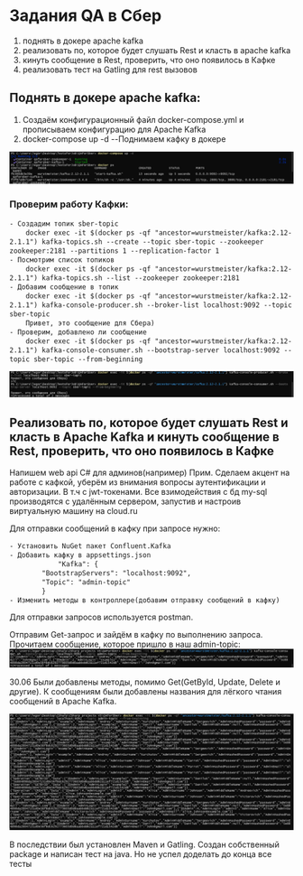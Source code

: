 # Задания QA в Сбер
1) поднять в докере apache kafka
2) реализовать по, которое будет слушать Rest и класть в apache kafka
3) кинуть сообщение в Rest, проверить, что оно появилось в Кафке
4) реализовать тест на Gatling для rest вызовов

## Поднять в докере apache kafka:
1. Создаём конфигурационный файл docker-compose.yml и прописываем конфигурацию для Apache Kafka<br>
2. docker-compose up -d --Поднимаем кафку в докере

![Поднимаем Кафку](Images/2024-06-24_16-51-34.png)

### Проверим работу Кафки:
    - Создадим топик sber-topic 
        docker exec -it $(docker ps -qf "ancestor=wurstmeister/kafka:2.12-2.1.1") kafka-topics.sh --create --topic sber-topic --zookeeper zookeeper:2181 --partitions 1 --replication-factor 1
    - Посмотрим список топиков
        docker exec -it $(docker ps -qf "ancestor=wurstmeister/kafka:2.12-2.1.1") kafka-topics.sh --list --zookeeper zookeeper:2181
    - Добавим сообщение в топик
        docker exec -it $(docker ps -qf "ancestor=wurstmeister/kafka:2.12-2.1.1") kafka-console-producer.sh --broker-list localhost:9092 --topic sber-topic
        Привет, это сообщение для Сбера)
    - Проверим, добавлено ли сообщение
        docker exec -it $(docker ps -qf "ancestor=wurstmeister/kafka:2.12-2.1.1") kafka-console-consumer.sh --bootstrap-server localhost:9092 --topic sber-topic --from-beginning
![Кафка messages](Images/2024-06-24_17-12-26.png)

## Реализовать по, которое будет слушать Rest и класть в Apache Kafka и кинуть сообщение в Rest, проверить, что оно появилось в Кафке
Напишем web api C# для админов(например)
Прим. Сделаем акцент на работе с кафкой, уберём из внимания вопросы аутентификации и авторизации. В т.ч с jwt-токенами.
Все взимодействия с бд my-sql производятся с удалённым сервером, запустив и настроив виртуальную машину на cloud.ru

Для отправки сообщений в кафку при запросе нужно:

    - Установить NuGet пакет Confluent.Kafka
    - Добавить кафку в appsettings.json
                "Kafka": {
            "BootstrapServers": "localhost:9092",
            "Topic": "admin-topic"
            }
    - Изменить методы в контроллере(добавим отправку сообщений в кафку)
Для отправки запросов используется postman.

Отправим Get-запрос и зайдём в кафку по выполнению запроса. Прочитаем сообщение, которое пришло в наш admin-topic:
![Вывод сообщения из кафки от Rest](Images/2024-06-24_17-53-52.png)<br>

30.06 Были добавлены методы, помимо Get(GetById, Update, Delete и другие). К сообщениям были добавлены названия для лёгкого чтания сообщений в Apache Kafka.<br>

![Вывод сообщения из кафки от Rest](Images/2024-06-30_18-06-20.png)

В последствии был установлен Maven и Gatling. Создан собственный package и написан тест на java. Но не успел доделать до конца все тесты


